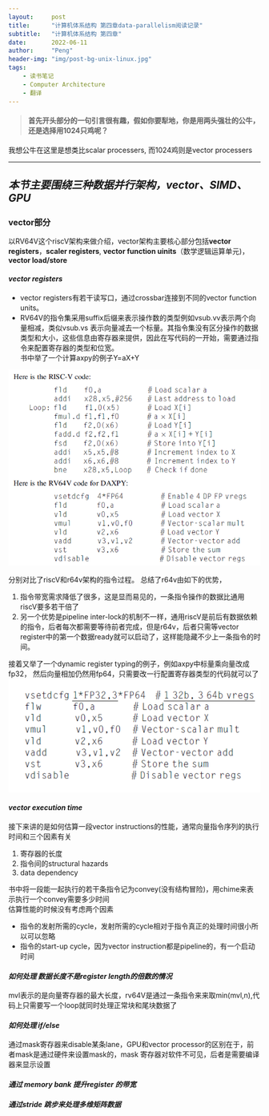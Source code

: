```yaml
---
layout:     post
title:      "计算机体系结构 第四章data-parallelism阅读记录"
subtitle:   "计算机体系结构 第四章"
date:       2022-06-11
author:     "Peng"
header-img: "img/post-bg-unix-linux.jpg"
tags:
    - 读书笔记
    - Computer Architecture
    - 翻译
---
```



> #### 首先开头部分的一句引言很有趣，假如你要犁地，你是用两头强壮的公牛，还是选择用1024只鸡呢？

我想公牛在这里是想类比scalar processers, 而1024鸡则是vector processers

------
## ***本节主要围绕三种数据并行架构，vector、SIMD、GPU***

### **vector部分**  

以RV64V这个riscV架构来做介绍，vector架构主要核心部分包括**vector registers**，**scaler registers**, **vector function uinits**（数学逻辑运算单元)，**vector load/store** 

#### ***vector registers***
* vector registers有若干读写口，通过crossbar连接到不同的vector function units。
* RV64V的指令集采用suffix后缀来表示操作数的类型例如vsub.vv表示两个向量相减，类似vsub.vs 表示向量减去一个标量。其指令集没有区分操作的数据类型和大小，这些信息由寄存器来提供，因此在写代码的一开始，需要通过指令来配置寄存器的类型和位宽。  
书中举了一个计算axpy的例子Y=aX+Y  

![pic1](/img/in-post/charpter_4/axpy-asm-compare.png)

分别对比了riscV和r64v架构的指令过程。 总结了r64v由如下的优势，
  1. 指令带宽需求降低了很多，这是显而易见的，一条指令操作的数据比通用riscV要多若干倍了
  2. 另一个优势是pipeline inter-lock的机制不一样，通用riscV是前后有数据依赖的指令，后者每次都需要等待前者完成，但是r64v，后者只需等vector register中的第一个数据ready就可以启动了，这样能隐藏不少上一条指令的时间。  
   
  接着又举了一个dynamic register typing的例子，例如axpy中标量乘向量改成fp32， 然后向量相加仍然用fp64，只需要改一行配置寄存器类型的代码就可以了  
  ![](/img/in-post/charpter_4/change-type.png)

#### ***vector execution time***
  接下来讲的是如何估算一段vector instructions的性能，通常向量指令序列的执行时间和三个因素有关
  1. 寄存器的长度
  2. 指令间的structural hazards
  3. data dependency


  书中将一段能一起执行的若干条指令记为convey(没有结构冒险)，用chime来表示执行一个convey需要多少时间  
  估算性能的时候没有考虑两个因素
  * 指令的发射所需的cycle，发射所需的cycle相对于指令真正的处理时间很小所以可以忽略
  * 指令的start-up cycle，因为vector instruction都是pipeline的，有一个启动时间  

#### ***如何处理 数据长度不是register length的倍数的情况***
mvl表示的是向量寄存器的最大长度，rv64V是通过一条指令来来取min(mvl,n),代码上只需要写一个loop就同时处理正常块和尾块数据了

#### ***如何处理 if/else***
通过mask寄存器来disable某条lane，GPU和vector processor的区别在于，前者mask是通过硬件来设置mask的，mask 寄存器对软件不可见，后者是需要编译器来显示设置

#### ***通过 memory bank 提升register 的带宽***  

#### ***通过stride 跳步来处理多维矩阵数据***
